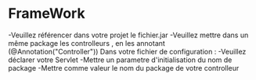 # FrameWork

-Veuillez référencer dans votre projet le fichier.jar
-Veuillez mettre dans un même package les controlleurs , en les annotant (@Annotation("Controller"))
Dans votre fichier de configuration :
    -Veuillez déclarer votre Servlet 
    -Mettre un parametre d'initialisation du nom de package 
    -Mettre comme valeur le nom du package de votre controlleur  

